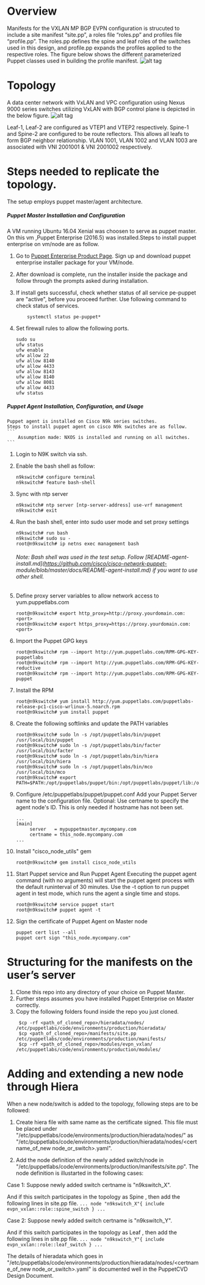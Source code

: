 # Overview
Manifests for the VXLAN MP BGP EVPN configuration is strucuted to include a site manifest “site.pp”, a roles file “roles.pp” and profiles file “profile.pp”.  The roles.pp defines the spine and leaf roles of the switches used in this design, and profile.pp expands the profiles applied to the respective roles.  The figure below shows the different parameterized Puppet classes used in  building the profile manifest.
![alt tag](https://github.com/datacenter/Puppet-VXLAN-CVD/blob/master/images/Profiles.jpg)

# Topology
A data center network with VxLAN and VPC configuration using Nexus 9000 series switches utilizing VxLAN with BGP control plane is depicted in the below figure.
![alt tag](https://github.com/datacenter/Puppet-VXLAN-CVD/blob/master/images/Topology.jpg)

Leaf-1, Leaf-2 are configured as VTEP1 and VTEP2 respectively. Spine-1 and Spine-2 are configured to be route reflectors. This allows all leafs to form BGP neighbor relationship. VLAN 1001, VLAN 1002 and VLAN 1003 are associated with VNI 2001001 & VNI 2001002 respectively. 

# Steps needed to replicate the topology.
The setup employs puppet master/agent architecture.

##### Puppet Master Installation and  Configuration

A VM running Ubuntu 16.04 Xenial was choosen to serve as puppet master. On this vm ,Puppet Enterprise (2016.5) was installed.Steps to install puppet enterprise on vm/node are as follow.

1. Go to [Puppet Enterprise Product Page](https://puppet.com/download-puppet-enterprise). Sign up and download puppet enterprise            installer package for your VM/node.

2. After download is complete, run the installer inside the package and follow through the prompts asked during installation.

3. If install gets successful, check whether status of all service pe-puppet are "active", before you proceed further. Use following        command to check status of services.
    ```
        systemctl status pe-puppet*
    ```

4. Set firewall rules to allow the following ports.
    ```
    sudo su
    ufw status
    ufw enable
    ufw allow 22
    ufw allow 8140
    ufw allow 4433
    ufw allow 8143
    ufw allow 8140
    ufw allow 8081
    ufw allow 4433
    ufw status
    ```
    
##### Puppet Agent Installation, Configuration, and Usage

    Puppet agent is installed on Cisco N9k series switches.
    Steps to install puppet agent on cisco N9k switches are as follow.
    ```
        Assumption made: NXOS is installed and running on all switches.
    ```

1. Login to N9K switch via ssh.

2. Enable the bash shell as follow:
    ```
    n9kswitch# configure terminal
    n9kswitch# feature bash-shell
    ```

3. Sync with ntp server 
    ```
    n9kswitch# ntp server [ntp-server-address] use-vrf management
    n9kswitch# exit
    ```

4. Run the bash shell, enter into sudo user mode and set proxy settings
    ```
    n9kswitch# run bash
    n9kswitch# sudo su -
    root@n9kswitch# ip netns exec management bash
    ```

    ###### Note: Bash shell was used in the test setup. Follow [README-agent-install.md](https://github.com/cisco/cisco-network-puppet-             module/blob/master/docs/README-agent-install.md) if you want to use other shell. 

5. Define proxy server variables to allow network access to yum.puppetlabs.com
    ```
    root@n9kswitch# export http_proxy=http://proxy.yourdomain.com:<port>
    root@n9kswitch# export https_proxy=https://proxy.yourdomain.com:<port>
    ```

6. Import the Puppet GPG keys
    ```
    root@n9kswitch# rpm --import http://yum.puppetlabs.com/RPM-GPG-KEY-puppetlabs
    root@n9kswitch# rpm --import http://yum.puppetlabs.com/RPM-GPG-KEY-reductive
    root@n9kswitch# rpm --import http://yum.puppetlabs.com/RPM-GPG-KEY-puppet
    ```

7. Install the RPM
    ```
    root@n9kswitch# yum install http://yum.puppetlabs.com/puppetlabs-release-pc1-cisco-wrlinux-5.noarch.rpm
    root@n9kswitch# yum install puppet
    ```

8. Create the following softlinks and update the PATH variables
    ```
    root@n9kswitch# sudo ln -s /opt/puppetlabs/bin/puppet /usr/local/bin/puppet
    root@n9kswitch# sudo ln -s /opt/puppetlabs/bin/facter /usr/local/bin/facter
    root@n9kswitch# sudo ln -s /opt/puppetlabs/bin/hiera /usr/local/bin/hiera
    root@n9kswitch# sudo ln -s /opt/puppetlabs/bin/mco /usr/local/bin/mco
    root@n9kswitch# export PATH=$PATH:/opt/puppetlabs/puppet/bin:/opt/puppetlabs/puppet/lib:/opt/puppetlabs/puppet/bin/gem
    ```

9. Configure /etc/puppetlabs/puppet/puppet.conf
    Add your Puppet Server name to the configuration file. Optional: Use certname     to specify the agent node's ID. This is only needed if hostname has not been       set.
    ```
    ...
    [main]
         server   = mypuppetmaster.mycompany.com
         certname = this_node.mycompany.com
    ...
    ```

10. Install "cisco_node_utils" gem
    ```
    root@n9kswitch# gem install cisco_node_utils
    ```

11. Start Puppet service and Run Puppet Agent
Executing the puppet agent command (with no arguments) will start the puppet agent process with the default runinterval of 30 minutes. Use the -t option to run puppet agent in test mode, which runs the agent a single time and stops.
    ```
    root@n9kswitch# service puppet start
    root@n9kswitch# puppet agent -t
    ```

12. Sign the certificate of Puppet Agent on Master node
    ```
    puppet cert list --all
    puppet cert sign "this_node.mycompany.com"
    ```
# Structuring for the manifests on the user’s server
1. Clone this repo into any directory of your choice on Puppet Master.
2. Further steps assumes you have installed Puppet Enterprise on Master correctly.
3. Copy the following folders found inside the repo you just cloned.
    ```
     $cp -rf <path_of_cloned_repo>/hieradata/nodes/   /etc/puppetlabs/code/environments/production/hieradata/
     $cp <path_of_cloned_repo>/manifests/site.pp   /etc/puppetlabs/code/environments/production/manifests/
     $cp -rf <path_of_cloned_repo>/modules/evpn_vxlan/   /etc/puppetlabs/code/environments/production/modules/
    ```
# Adding and extending a new node through Hiera
When a new node/switch is added to the topology, following steps are to be followed:

1. Create hiera file with same name as the certificate signed. This file must be placed under "/etc/puppetlabs/code/environments/production/hieradata/nodes/" as  "/etc/puppetlabs/code/environments/production/hieradata/nodes/<certname_of_new node_or_switch>.yaml".

2. Add the node definition of the newly added switch/node in "/etc/puppetlabs/code/environments/production/manifests/site.pp".
The node definition is illustarted in the following cases:

Case 1: Suppose newly added switch certname is "n9kswitch_X".

And if this switch participates in the topology as Spine , then add the following lines in site.pp file.
    ```
        ...
           node "n9kswitch_X"{
             include evpn_vxlan::role::spine_switch
           }
        ...
    ```

Case 2: Suppose newly added switch certname is "n9kswitch_Y".

And if this switch participates in the topology as Leaf , then add the following lines in site.pp file.
    ```
        ...
           node "n9kswitch_Y"{
              include evpn_vxlan::role::leaf_switch
           }
        ...
    ```
    
The details of hieradata which goes in "/etc/puppetlabs/code/environments/production/hieradata/nodes/<certname_of_new node_or_switch>.yaml" is documented well in the PuppetCVD Design Document.

